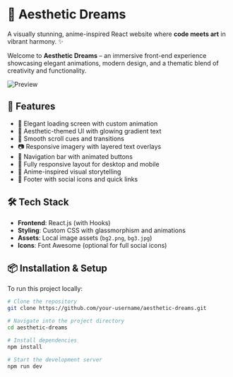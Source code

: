# 🌸 Aesthetic Dreams

A visually stunning, anime-inspired React website where **code meets art** in vibrant harmony. ✨

Welcome to **Aesthetic Dreams** – an immersive front-end experience showcasing elegant animations, modern design, and a thematic blend of creativity and functionality.

![Preview](./assets/bg2.png)

## 🚀 Features

- 🔄 Elegant loading screen with custom animation
- 🎨 Aesthetic-themed UI with glowing gradient text
- 📜 Smooth scroll cues and transitions
- 📷 Responsive imagery with layered text overlays
- 🧭 Navigation bar with animated buttons
- 📱 Fully responsive layout for desktop and mobile
- 🦄 Anime-inspired visual storytelling
- 👣 Footer with social icons and quick links

## 🛠 Tech Stack

- **Frontend**: React.js (with Hooks)
- **Styling**: Custom CSS with glassmorphism and animations
- **Assets**: Local image assets (`bg2.png`, `bg3.jpg`)
- **Icons**: Font Awesome (optional for full social icons)

## 📦 Installation & Setup

To run this project locally:

```bash
# Clone the repository
git clone https://github.com/your-username/aesthetic-dreams.git

# Navigate into the project directory
cd aesthetic-dreams

# Install dependencies
npm install

# Start the development server
npm run dev
